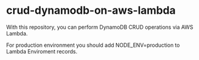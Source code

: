 # crud-dynamodb-on-aws-lambda
 With this repository, you can perform DynamoDB CRUD operations via AWS Lambda.

 For production environment you should add NODE_ENV=production to Lambda Enviroment records.

